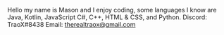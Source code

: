 Hello my name is Mason and I enjoy coding, some languages I know are Java, Kotlin, JavaScript C#, C++, HTML & CSS, and Python.
Discord: TraoX#8438
Email: therealtraox@gmail.com
